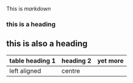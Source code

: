 This is *markdown*

### this is a heading

## this is also a heading

|table heading 1 |heading 2|yet more|
|:---------------|--------|--------|
|left aligned    |centre
